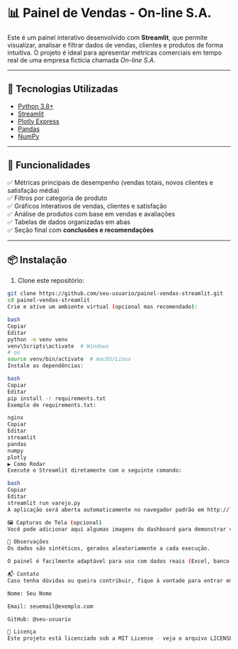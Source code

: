 # 📊 Painel de Vendas - On-line S.A.

Este é um painel interativo desenvolvido com **Streamlit**, que permite visualizar, analisar e filtrar dados de vendas, clientes e produtos de forma intuitiva. O projeto é ideal para apresentar métricas comerciais em tempo real de uma empresa fictícia chamada *On-line S.A.*

---

## 🚀 Tecnologias Utilizadas

- [Python 3.8+](https://www.python.org/)
- [Streamlit](https://streamlit.io/)
- [Plotly Express](https://plotly.com/python/plotly-express/)
- [Pandas](https://pandas.pydata.org/)
- [NumPy](https://numpy.org/)

---

## 🧠 Funcionalidades

✅ Métricas principais de desempenho (vendas totais, novos clientes e satisfação média)  
✅ Filtros por categoria de produto  
✅ Gráficos interativos de vendas, clientes e satisfação  
✅ Análise de produtos com base em vendas e avaliações  
✅ Tabelas de dados organizadas em abas  
✅ Seção final com **conclusões e recomendações**

---

## 📦 Instalação

1. Clone este repositório:

```bash
git clone https://github.com/seu-usuario/painel-vendas-streamlit.git
cd painel-vendas-streamlit
Crie e ative um ambiente virtual (opcional mas recomendado):

bash
Copiar
Editar
python -m venv venv
venv\Scripts\activate  # Windows
# ou
source venv/bin/activate  # macOS/Linux
Instale as dependências:

bash
Copiar
Editar
pip install -r requirements.txt
Exemplo de requirements.txt:

nginx
Copiar
Editar
streamlit
pandas
numpy
plotly
▶️ Como Rodar
Execute o Streamlit diretamente com o seguinte comando:

bash
Copiar
Editar
streamlit run varejo.py
A aplicação será aberta automaticamente no navegador padrão em http://localhost:8501.

🖼️ Capturas de Tela (opcional)
Você pode adicionar aqui algumas imagens do dashboard para demonstrar visualmente as funcionalidades.

📌 Observações
Os dados são sintéticos, gerados aleatoriamente a cada execução.

O painel é facilmente adaptável para uso com dados reais (Excel, banco de dados, APIs etc).

📬 Contato
Caso tenha dúvidas ou queira contribuir, fique à vontade para entrar em contato:

Nome: Seu Nome

Email: seuemail@exemplo.com

GitHub: @seu-usuario

📝 Licença
Este projeto está licenciado sob a MIT License - veja o arquivo LICENSE para mais detalhes.
